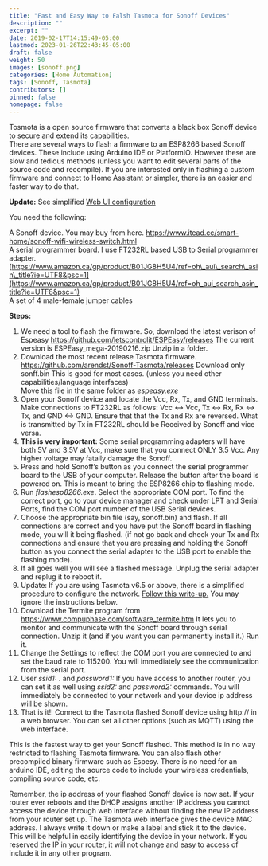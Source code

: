 ```yaml
---
title: "Fast and Easy Way to Falsh Tasmota for Sonoff Devices"
description: ""
excerpt: ""
date: 2019-02-17T14:15:49-05:00
lastmod: 2023-01-26T22:43:45-05:00
draft: false
weight: 50
images: [sonoff.png]
categories: [Home Automation]
tags: [Sonoff, Tasmota]
contributors: []
pinned: false
homepage: false
---
```

Tosmota is a open source firmware that converts a black box Sonoff device to secure and extend its capabilities.  
There are several ways to flash a firmware to an ESP8266 based Sonoff devices. These include using Arduino IDE or PlatformIO. However these are slow and tedious methods (unless you want to edit several parts of the source code and recompile). If you are interested only in flashing a custom firmware and connect to Home Assistant or simpler, there is an easier and faster way to do that. 

**Update:** See simplified [Web UI configuration](http://venkat.ca/update-flashing-tasmota-firmware-gets-easier/) 

You need the following: 

A Sonoff device. You may buy from here. <https://www.itead.cc/smart-home/sonoff-wifi-wireless-switch.html>  
A serial programmer board. I use FT232RL based USB to Serial programmer adapter. [https://www.amazon.ca/gp/product/B01JG8H5U4/ref=oh\_aui\_search\_asin\_title?ie=UTF8&psc=1](https://www.amazon.ca/gp/product/B01JG8H5U4/ref=oh_aui_search_asin_title?ie=UTF8&psc=1)  
A set of 4 male-female jumper cables

**Steps:**

  1. We need a tool to flash the firmware. So, download the latest verison of Espeasy <https://github.com/letscontrolit/ESPEasy/releases> The current version is ESPEasy_mega-20190216.zip Unzip in a folder. 
  2. Download the most recent release Tasmota firmware. <https://github.com/arendst/Sonoff-Tasmota/releases> Download only sonff.bin This is good for most cases. (unless you need other capabilities/language interfaces)  
    Move this file in the same folder as _espeasy.exe_
  3. Open your Sonoff device and locate the Vcc, Rx, Tx, and GND terminals. Make connections to FT232RL as follows: Vcc <-> Vcc, Tx <-> Rx, Rx <-> Tx, and GND <-> GND. Ensure that that the Tx and Rx are reversed. What is transmitted by Tx in FT232RL should be Received by Sonoff and vice versa. 
  4. **This is very important:** Some serial programming adapters will have both 5V and 3.5V at Vcc, make sure that you connect ONLY 3.5 Vcc. Any higher voltage may fatally damage the Sonoff. 
  5. Press and hold Sonoff&#8217;s button as you connect the serial programmer board to the USB of your computer. Release the button after the board is powered on. This is meant to bring the ESP8266 chip to flashing mode. 
  6. Run _flashesp8266.exe_. Select the appropriate COM port. To find the correct port, go to your device manager and check under LPT and Serial Ports, find the COM port number of the USB Serial devices.
  7. Choose the appropriate bin file (say, sonoff.bin) and flash. If all connections are correct and you have put the Sonoff board in flashing mode, you will it being flashed. (if not go back and check your Tx and Rx connections and ensure that you are pressing and holding the Sonoff button as you connect the serial adapter to the USB port to enable the flashing mode).
  8. If all goes well you will see a flashed message. Unplug the serial adapter and replug it to reboot it. 
  9. Update: If you are using Tasmota v6.5 or above, there is a simplified procedure to configure the network. [Follow this write-up.](http://venkat.ca/update-flashing-tasmota-firmware-gets-easier/) You may ignore the instructions below. 
 10. Download the Termite program from <https://www.compuphase.com/software_termite.htm> It lets you to monitor and communicate with the Sonoff board through serial connection. Unzip it (and if you want you can permanently install it.) Run it. 
 11. Change the Settings to reflect the COM port you are connected to and set the baud rate to 115200. You will immediately see the communication from the serial port. 
 12. User _ssid1: <your router SSID>_. and _password1: <your router password>_ If you have access to another router, you can set it as well using _ssid2:_ and _password2:_ commands. You will immediately be connected to your network and your device ip address will be shown. 
 13. That is it!! Connect to the Tasmota flashed Sonoff device using http:// in a web browser. You can set all other options (such as MQTT) using the web interface. 

This is the fastest way to get your Sonoff flashed. This method is in no way restricted to flashing Tasmota firmware. You can also flash other precompiled binary firmware such as Espesy. There is no need for an arduino IDE, editing the source code to include your wireless credentials, compiling source code, etc. 

Remember, the ip address of your flashed Sonoff device is now set. If your router ever reboots and the DHCP assigns another IP address you cannot access the device through web interface without finding the new IP address from your router set up. The Tasmota web interface gives the device MAC address. I always write it down or make a label and stick it to the device. This will be helpful in easily identifying the device in your network. If you reserved the IP in your router, it will not change and easy to access of include it in any other program.

